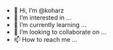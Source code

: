 - 👋 Hi, I’m @koharz
- 👀 I’m interested in ...
- 🌱 I’m currently learning ...
- 💞️ I’m looking to collaborate on ...
- 📫 How to reach me ...

<!---
koharz/koharz is a ✨ special ✨ repository because its `README.md` (this file) appears on your GitHub profile.
You can click the Preview link to take a look at your changes.
--->
